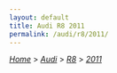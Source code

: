 ```yaml
---
layout: default
title: Audi R8 2011
permalink: /audi/r8/2011/
---
```

[*Home*](/) > [*Audi*](/audi/) > [*R8*](/audi/r8/) > [*2011*](/audi/r8/2011/)
